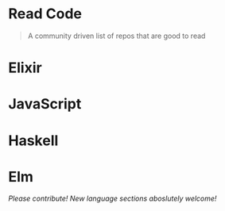 # Read Code
> A community driven list of repos that are good to read

# Elixir

# JavaScript

# Haskell

# Elm

_Please contribute! New language sections aboslutely welcome!_
